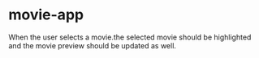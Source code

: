 # movie-app
When the user selects a movie.the selected movie should be highlighted and the movie preview should be updated as well.
